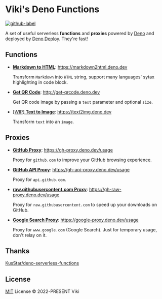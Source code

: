 # Viki's Deno Functions

[![github-label](https://img.shields.io/badge/gitub-source--code-000000?style=for-the-badge&logo=github)](https://github.com/vikiboss/deno-functions)

A set of useful serverless **functions** and **proxies** powered by [Deno](https://deno.land/) and deployed by [Deno Deploy](https://deno.dev/). They're fast!

## Functions

- [**Markdown to HTML**](https://github.com/vikiboss/deno-functions/tree/main/functions/markdown2html): https://markdown2html.deno.dev

  Transform `Markdown` into `HTML` string, support many languages' sytax highlighting in code block.

- [**Get QR Code**](https://github.com/vikiboss/deno-functions/tree/main/functions/get-qrcode): http://get-qrcode.deno.dev

  Get QR code image by passing a `text` parameter and optional `size`.

- [[WIP] **Text to Image**](https://github.com/vikiboss/deno-functions/tree/main/functions/text2img): https://text2img.deno.dev

  Transform `text` into an `image`.

## Proxies

- [**GitHub Proxy**](https://github.com/vikiboss/deno-functions/tree/main/functions/gh-proxy): https://gh-proxy.deno.dev/usage

  Proxy for `github.com` to improve your GitHub browsing experience.

- [**GitHub API Proxy**](https://github.com/vikiboss/deno-functions/tree/main/functions/gh-api-proxy): https://gh-api-proxy.deno.dev/usage

  Proxy for `api.github.com`.

- [**raw.githubusercontent.com Proxy**](https://github.com/vikiboss/deno-functions/tree/main/functions/gh-raw-proxy): https://gh-raw-proxy.deno.dev/usage

  Proxy for `raw.githubusercontent.com` to speed up your downloads on GitHub.

- [**Google Search Proxy**](https://github.com/vikiboss/deno-functions/tree/main/functions/google-proxy): https://google-proxy.deno.dev/usage

  Proxy for `www.google.com` (Google Search). Just for temporary usage, don't relay on it.

## Thanks

[KusStar/deno-serverless-functions](https://github.com/KusStar/deno-serverless-functions)

## License

[MIT](https://github.com/vikiboss/deno-functions/tree/main/LICENSE) License © 2022-PRESENT Viki
